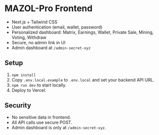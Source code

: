 # MAZOL-Pro Frontend

- Next.js + Tailwind CSS
- User authentication (email, wallet, password)
- Personalized dashboard: Matrix, Earnings, Wallet, Private Sale, Mining, Voting, Withdraw
- Secure, no admin link in UI
- Admin dashboard at `/admin-secret-xyz`

## Setup

1. `npm install`
2. Copy `.env.local.example` to `.env.local` and set your backend API URL.
3. `npm run dev` to start locally.
4. Deploy to Vercel.

## Security

- No sensitive data in frontend.
- All API calls use secure POST.
- Admin dashboard is only at `/admin-secret-xyz`.
